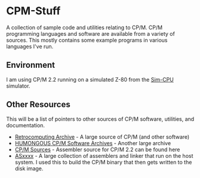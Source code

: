 # CPM-Stuff
A collection of sample code and utilities relating to CP/M.  CP/M programming
languages and software are available from a variety of sources.  This mostly
contains some example programs in various languages I've run.

## Environment
I am using CP/M 2.2 running on a simulated Z-80 from the [Sim-CPU](https://github.com/BrentSeidel/Sim-CPU)
simulator.

## Other Resources
This will be a list of pointers to other sources of CP/M software, utilities,
and documentation.
* [Retrocomputing Archive](http://www.retroarchive.org) - A large source of CP/M (and other software)
* [HUMONGOUS CP/M Software Archives](http://cpmarchives.classiccmp.org) - Another large archive
* [CP/M Sources](http://www.cpm.z80.de/source.html) - Assembler source for CP/M 2.2 can be found here
* [ASxxxx](https://github.com/0cjs/ASxxxx) - A large collection of assemblers and linker that run on the host system.  I used
this to build the CP/M binary that then gets written to the disk image.
